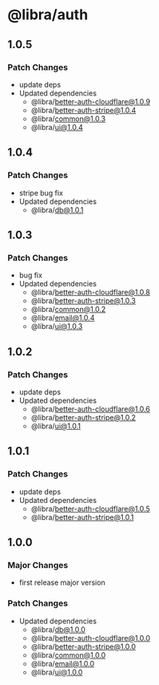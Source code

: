 # @libra/auth

## 1.0.5

### Patch Changes

- update deps
- Updated dependencies
  - @libra/better-auth-cloudflare@1.0.9
  - @libra/better-auth-stripe@1.0.4
  - @libra/common@1.0.3
  - @libra/ui@1.0.4

## 1.0.4

### Patch Changes

- stripe bug fix
- Updated dependencies
  - @libra/db@1.0.1

## 1.0.3

### Patch Changes

- bug fix
- Updated dependencies
  - @libra/better-auth-cloudflare@1.0.8
  - @libra/better-auth-stripe@1.0.3
  - @libra/common@1.0.2
  - @libra/email@1.0.4
  - @libra/ui@1.0.3

## 1.0.2

### Patch Changes

- update deps
- Updated dependencies
  - @libra/better-auth-cloudflare@1.0.6
  - @libra/better-auth-stripe@1.0.2
  - @libra/ui@1.0.1

## 1.0.1

### Patch Changes

- update deps
- Updated dependencies
  - @libra/better-auth-cloudflare@1.0.5
  - @libra/better-auth-stripe@1.0.1

## 1.0.0

### Major Changes

- first release major version

### Patch Changes

- Updated dependencies
  - @libra/db@1.0.0
  - @libra/better-auth-cloudflare@1.0.0
  - @libra/better-auth-stripe@1.0.0
  - @libra/common@1.0.0
  - @libra/email@1.0.0
  - @libra/ui@1.0.0

